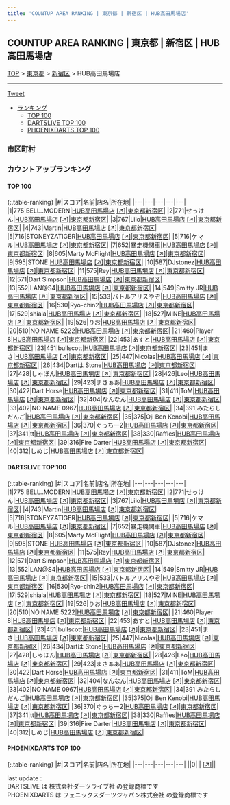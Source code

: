 ```yaml
---
title: 'COUNTUP AREA RANKING | 東京都 | 新宿区 | HUB高田馬場店'
---
```

## COUNTUP AREA RANKING | 東京都 | 新宿区 | HUB高田馬場店

[TOP](/darts/rank/) > [東京都](/darts/rank/東京都/) > [新宿区](/darts/rank/東京都/新宿区/) > HUB高田馬場店

___

<a href="https://twitter.com/share?ref_src=twsrc%5Etfw" data-text="COUNTUP AREA RANKING | 東京都新宿区HUB高田馬場店" class="twitter-share-button" data-hashtags="DARTSLIVE,PHOENIXDARTS,darts,ダーツ" data-show-count="false">Tweet</a>

* [ランキング](#カウントアップランキング)
    * [TOP 100](#top-100)
    * [DARTSLIVE TOP 100](#dartslive-top-100)
    * [PHOENIXDARTS TOP 100](#phoenixdarts-top-100)

### 市区町村

<ul>

</ul>

### カウントアップランキング

#### TOP 100



{:.table-ranking}
|#|スコア|名前|店名|所在地|
|---|---|---|---|---|
|1|775|<span class="rank-name-dl">BELL..MODERN</span>|<a href="/darts/rank/shops/13883a084d904adafec1ae84bb28bd87.html">HUB高田馬場店</a> <a href="https://search.dartslive.com/jp/shop/13883a084d904adafec1ae84bb28bd87">[↗]</a>|<a href="/darts/rank/東京都/新宿区">東京都新宿区</a>|
|2|771|<span class="rank-name-dl">せっけん</span>|<a href="/darts/rank/shops/13883a084d904adafec1ae84bb28bd87.html">HUB高田馬場店</a> <a href="https://search.dartslive.com/jp/shop/13883a084d904adafec1ae84bb28bd87">[↗]</a>|<a href="/darts/rank/東京都/新宿区">東京都新宿区</a>|
|3|767|<span class="rank-name-dl">Lilo</span>|<a href="/darts/rank/shops/13883a084d904adafec1ae84bb28bd87.html">HUB高田馬場店</a> <a href="https://search.dartslive.com/jp/shop/13883a084d904adafec1ae84bb28bd87">[↗]</a>|<a href="/darts/rank/東京都/新宿区">東京都新宿区</a>|
|4|743|<span class="rank-name-dl">Martin</span>|<a href="/darts/rank/shops/13883a084d904adafec1ae84bb28bd87.html">HUB高田馬場店</a> <a href="https://search.dartslive.com/jp/shop/13883a084d904adafec1ae84bb28bd87">[↗]</a>|<a href="/darts/rank/東京都/新宿区">東京都新宿区</a>|
|5|716|<span class="rank-name-dl">STONEYZATIGER</span>|<a href="/darts/rank/shops/13883a084d904adafec1ae84bb28bd87.html">HUB高田馬場店</a> <a href="https://search.dartslive.com/jp/shop/13883a084d904adafec1ae84bb28bd87">[↗]</a>|<a href="/darts/rank/東京都/新宿区">東京都新宿区</a>|
|5|716|<span class="rank-name-dl">ケマル</span>|<a href="/darts/rank/shops/13883a084d904adafec1ae84bb28bd87.html">HUB高田馬場店</a> <a href="https://search.dartslive.com/jp/shop/13883a084d904adafec1ae84bb28bd87">[↗]</a>|<a href="/darts/rank/東京都/新宿区">東京都新宿区</a>|
|7|652|<span class="rank-name-dl">暴走機関車</span>|<a href="/darts/rank/shops/13883a084d904adafec1ae84bb28bd87.html">HUB高田馬場店</a> <a href="https://search.dartslive.com/jp/shop/13883a084d904adafec1ae84bb28bd87">[↗]</a>|<a href="/darts/rank/東京都/新宿区">東京都新宿区</a>|
|8|605|<span class="rank-name-dl">Marty McFlight</span>|<a href="/darts/rank/shops/13883a084d904adafec1ae84bb28bd87.html">HUB高田馬場店</a> <a href="https://search.dartslive.com/jp/shop/13883a084d904adafec1ae84bb28bd87">[↗]</a>|<a href="/darts/rank/東京都/新宿区">東京都新宿区</a>|
|9|595|<span class="rank-name-dl">STONE</span>|<a href="/darts/rank/shops/13883a084d904adafec1ae84bb28bd87.html">HUB高田馬場店</a> <a href="https://search.dartslive.com/jp/shop/13883a084d904adafec1ae84bb28bd87">[↗]</a>|<a href="/darts/rank/東京都/新宿区">東京都新宿区</a>|
|10|587|<span class="rank-name-dl">DJstonez</span>|<a href="/darts/rank/shops/13883a084d904adafec1ae84bb28bd87.html">HUB高田馬場店</a> <a href="https://search.dartslive.com/jp/shop/13883a084d904adafec1ae84bb28bd87">[↗]</a>|<a href="/darts/rank/東京都/新宿区">東京都新宿区</a>|
|11|575|<span class="rank-name-dl">Rey</span>|<a href="/darts/rank/shops/13883a084d904adafec1ae84bb28bd87.html">HUB高田馬場店</a> <a href="https://search.dartslive.com/jp/shop/13883a084d904adafec1ae84bb28bd87">[↗]</a>|<a href="/darts/rank/東京都/新宿区">東京都新宿区</a>|
|12|571|<span class="rank-name-dl">Dart Simpson</span>|<a href="/darts/rank/shops/13883a084d904adafec1ae84bb28bd87.html">HUB高田馬場店</a> <a href="https://search.dartslive.com/jp/shop/13883a084d904adafec1ae84bb28bd87">[↗]</a>|<a href="/darts/rank/東京都/新宿区">東京都新宿区</a>|
|13|552|<span class="rank-name-dl">LAN@S4</span>|<a href="/darts/rank/shops/13883a084d904adafec1ae84bb28bd87.html">HUB高田馬場店</a> <a href="https://search.dartslive.com/jp/shop/13883a084d904adafec1ae84bb28bd87">[↗]</a>|<a href="/darts/rank/東京都/新宿区">東京都新宿区</a>|
|14|549|<span class="rank-name-dl">Smitty JR</span>|<a href="/darts/rank/shops/13883a084d904adafec1ae84bb28bd87.html">HUB高田馬場店</a> <a href="https://search.dartslive.com/jp/shop/13883a084d904adafec1ae84bb28bd87">[↗]</a>|<a href="/darts/rank/東京都/新宿区">東京都新宿区</a>|
|15|533|<span class="rank-name-dl">バトルアリスやぞ</span>|<a href="/darts/rank/shops/13883a084d904adafec1ae84bb28bd87.html">HUB高田馬場店</a> <a href="https://search.dartslive.com/jp/shop/13883a084d904adafec1ae84bb28bd87">[↗]</a>|<a href="/darts/rank/東京都/新宿区">東京都新宿区</a>|
|16|530|<span class="rank-name-dl">Ryo-chin2</span>|<a href="/darts/rank/shops/13883a084d904adafec1ae84bb28bd87.html">HUB高田馬場店</a> <a href="https://search.dartslive.com/jp/shop/13883a084d904adafec1ae84bb28bd87">[↗]</a>|<a href="/darts/rank/東京都/新宿区">東京都新宿区</a>|
|17|529|<span class="rank-name-dl">shiala</span>|<a href="/darts/rank/shops/13883a084d904adafec1ae84bb28bd87.html">HUB高田馬場店</a> <a href="https://search.dartslive.com/jp/shop/13883a084d904adafec1ae84bb28bd87">[↗]</a>|<a href="/darts/rank/東京都/新宿区">東京都新宿区</a>|
|18|527|<span class="rank-name-dl">MINE</span>|<a href="/darts/rank/shops/13883a084d904adafec1ae84bb28bd87.html">HUB高田馬場店</a> <a href="https://search.dartslive.com/jp/shop/13883a084d904adafec1ae84bb28bd87">[↗]</a>|<a href="/darts/rank/東京都/新宿区">東京都新宿区</a>|
|19|526|<span class="rank-name-dl">りお</span>|<a href="/darts/rank/shops/13883a084d904adafec1ae84bb28bd87.html">HUB高田馬場店</a> <a href="https://search.dartslive.com/jp/shop/13883a084d904adafec1ae84bb28bd87">[↗]</a>|<a href="/darts/rank/東京都/新宿区">東京都新宿区</a>|
|20|510|<span class="rank-name-dl">NO NAME 5222</span>|<a href="/darts/rank/shops/13883a084d904adafec1ae84bb28bd87.html">HUB高田馬場店</a> <a href="https://search.dartslive.com/jp/shop/13883a084d904adafec1ae84bb28bd87">[↗]</a>|<a href="/darts/rank/東京都/新宿区">東京都新宿区</a>|
|21|460|<span class="rank-name-dl">Player 8</span>|<a href="/darts/rank/shops/13883a084d904adafec1ae84bb28bd87.html">HUB高田馬場店</a> <a href="https://search.dartslive.com/jp/shop/13883a084d904adafec1ae84bb28bd87">[↗]</a>|<a href="/darts/rank/東京都/新宿区">東京都新宿区</a>|
|22|453|<span class="rank-name-dl">あすと</span>|<a href="/darts/rank/shops/13883a084d904adafec1ae84bb28bd87.html">HUB高田馬場店</a> <a href="https://search.dartslive.com/jp/shop/13883a084d904adafec1ae84bb28bd87">[↗]</a>|<a href="/darts/rank/東京都/新宿区">東京都新宿区</a>|
|23|451|<span class="rank-name-dl">bullscott</span>|<a href="/darts/rank/shops/13883a084d904adafec1ae84bb28bd87.html">HUB高田馬場店</a> <a href="https://search.dartslive.com/jp/shop/13883a084d904adafec1ae84bb28bd87">[↗]</a>|<a href="/darts/rank/東京都/新宿区">東京都新宿区</a>|
|23|451|<span class="rank-name-dl">まさ</span>|<a href="/darts/rank/shops/13883a084d904adafec1ae84bb28bd87.html">HUB高田馬場店</a> <a href="https://search.dartslive.com/jp/shop/13883a084d904adafec1ae84bb28bd87">[↗]</a>|<a href="/darts/rank/東京都/新宿区">東京都新宿区</a>|
|25|447|<span class="rank-name-dl">Nicolas</span>|<a href="/darts/rank/shops/13883a084d904adafec1ae84bb28bd87.html">HUB高田馬場店</a> <a href="https://search.dartslive.com/jp/shop/13883a084d904adafec1ae84bb28bd87">[↗]</a>|<a href="/darts/rank/東京都/新宿区">東京都新宿区</a>|
|26|434|<span class="rank-name-dl">Dartは Stone</span>|<a href="/darts/rank/shops/13883a084d904adafec1ae84bb28bd87.html">HUB高田馬場店</a> <a href="https://search.dartslive.com/jp/shop/13883a084d904adafec1ae84bb28bd87">[↗]</a>|<a href="/darts/rank/東京都/新宿区">東京都新宿区</a>|
|27|428|<span class="rank-name-dl">しゃぼん</span>|<a href="/darts/rank/shops/13883a084d904adafec1ae84bb28bd87.html">HUB高田馬場店</a> <a href="https://search.dartslive.com/jp/shop/13883a084d904adafec1ae84bb28bd87">[↗]</a>|<a href="/darts/rank/東京都/新宿区">東京都新宿区</a>|
|28|426|<span class="rank-name-dl">Leo</span>|<a href="/darts/rank/shops/13883a084d904adafec1ae84bb28bd87.html">HUB高田馬場店</a> <a href="https://search.dartslive.com/jp/shop/13883a084d904adafec1ae84bb28bd87">[↗]</a>|<a href="/darts/rank/東京都/新宿区">東京都新宿区</a>|
|29|423|<span class="rank-name-dl">まさぁあ</span>|<a href="/darts/rank/shops/13883a084d904adafec1ae84bb28bd87.html">HUB高田馬場店</a> <a href="https://search.dartslive.com/jp/shop/13883a084d904adafec1ae84bb28bd87">[↗]</a>|<a href="/darts/rank/東京都/新宿区">東京都新宿区</a>|
|30|422|<span class="rank-name-dl">Dart Horse</span>|<a href="/darts/rank/shops/13883a084d904adafec1ae84bb28bd87.html">HUB高田馬場店</a> <a href="https://search.dartslive.com/jp/shop/13883a084d904adafec1ae84bb28bd87">[↗]</a>|<a href="/darts/rank/東京都/新宿区">東京都新宿区</a>|
|31|411|<span class="rank-name-dl">ToM</span>|<a href="/darts/rank/shops/13883a084d904adafec1ae84bb28bd87.html">HUB高田馬場店</a> <a href="https://search.dartslive.com/jp/shop/13883a084d904adafec1ae84bb28bd87">[↗]</a>|<a href="/darts/rank/東京都/新宿区">東京都新宿区</a>|
|32|404|<span class="rank-name-dl">なんなん</span>|<a href="/darts/rank/shops/13883a084d904adafec1ae84bb28bd87.html">HUB高田馬場店</a> <a href="https://search.dartslive.com/jp/shop/13883a084d904adafec1ae84bb28bd87">[↗]</a>|<a href="/darts/rank/東京都/新宿区">東京都新宿区</a>|
|33|402|<span class="rank-name-dl">NO NAME 0967</span>|<a href="/darts/rank/shops/13883a084d904adafec1ae84bb28bd87.html">HUB高田馬場店</a> <a href="https://search.dartslive.com/jp/shop/13883a084d904adafec1ae84bb28bd87">[↗]</a>|<a href="/darts/rank/東京都/新宿区">東京都新宿区</a>|
|34|391|<span class="rank-name-dl">みたらしだんご</span>|<a href="/darts/rank/shops/13883a084d904adafec1ae84bb28bd87.html">HUB高田馬場店</a> <a href="https://search.dartslive.com/jp/shop/13883a084d904adafec1ae84bb28bd87">[↗]</a>|<a href="/darts/rank/東京都/新宿区">東京都新宿区</a>|
|35|375|<span class="rank-name-dl">Oji Ben Kenobi</span>|<a href="/darts/rank/shops/13883a084d904adafec1ae84bb28bd87.html">HUB高田馬場店</a> <a href="https://search.dartslive.com/jp/shop/13883a084d904adafec1ae84bb28bd87">[↗]</a>|<a href="/darts/rank/東京都/新宿区">東京都新宿区</a>|
|36|370|<span class="rank-name-dl">ぐっちー2</span>|<a href="/darts/rank/shops/13883a084d904adafec1ae84bb28bd87.html">HUB高田馬場店</a> <a href="https://search.dartslive.com/jp/shop/13883a084d904adafec1ae84bb28bd87">[↗]</a>|<a href="/darts/rank/東京都/新宿区">東京都新宿区</a>|
|37|341|<span class="rank-name-dl">tt</span>|<a href="/darts/rank/shops/13883a084d904adafec1ae84bb28bd87.html">HUB高田馬場店</a> <a href="https://search.dartslive.com/jp/shop/13883a084d904adafec1ae84bb28bd87">[↗]</a>|<a href="/darts/rank/東京都/新宿区">東京都新宿区</a>|
|38|330|<span class="rank-name-dl">Raffles</span>|<a href="/darts/rank/shops/13883a084d904adafec1ae84bb28bd87.html">HUB高田馬場店</a> <a href="https://search.dartslive.com/jp/shop/13883a084d904adafec1ae84bb28bd87">[↗]</a>|<a href="/darts/rank/東京都/新宿区">東京都新宿区</a>|
|39|316|<span class="rank-name-dl">Fire Darter</span>|<a href="/darts/rank/shops/13883a084d904adafec1ae84bb28bd87.html">HUB高田馬場店</a> <a href="https://search.dartslive.com/jp/shop/13883a084d904adafec1ae84bb28bd87">[↗]</a>|<a href="/darts/rank/東京都/新宿区">東京都新宿区</a>|
|40|312|<span class="rank-name-dl">しめじ</span>|<a href="/darts/rank/shops/13883a084d904adafec1ae84bb28bd87.html">HUB高田馬場店</a> <a href="https://search.dartslive.com/jp/shop/13883a084d904adafec1ae84bb28bd87">[↗]</a>|<a href="/darts/rank/東京都/新宿区">東京都新宿区</a>|


#### DARTSLIVE TOP 100



{:.table-ranking}
|#|スコア|名前|店名|所在地|
|---|---|---|---|---|
|1|775|<span class="rank-name-dl">BELL..MODERN</span>|<a href="/darts/rank/shops/13883a084d904adafec1ae84bb28bd87.html">HUB高田馬場店</a> <a href="https://search.dartslive.com/jp/shop/13883a084d904adafec1ae84bb28bd87">[↗]</a>|<a href="/darts/rank/東京都/新宿区">東京都新宿区</a>|
|2|771|<span class="rank-name-dl">せっけん</span>|<a href="/darts/rank/shops/13883a084d904adafec1ae84bb28bd87.html">HUB高田馬場店</a> <a href="https://search.dartslive.com/jp/shop/13883a084d904adafec1ae84bb28bd87">[↗]</a>|<a href="/darts/rank/東京都/新宿区">東京都新宿区</a>|
|3|767|<span class="rank-name-dl">Lilo</span>|<a href="/darts/rank/shops/13883a084d904adafec1ae84bb28bd87.html">HUB高田馬場店</a> <a href="https://search.dartslive.com/jp/shop/13883a084d904adafec1ae84bb28bd87">[↗]</a>|<a href="/darts/rank/東京都/新宿区">東京都新宿区</a>|
|4|743|<span class="rank-name-dl">Martin</span>|<a href="/darts/rank/shops/13883a084d904adafec1ae84bb28bd87.html">HUB高田馬場店</a> <a href="https://search.dartslive.com/jp/shop/13883a084d904adafec1ae84bb28bd87">[↗]</a>|<a href="/darts/rank/東京都/新宿区">東京都新宿区</a>|
|5|716|<span class="rank-name-dl">STONEYZATIGER</span>|<a href="/darts/rank/shops/13883a084d904adafec1ae84bb28bd87.html">HUB高田馬場店</a> <a href="https://search.dartslive.com/jp/shop/13883a084d904adafec1ae84bb28bd87">[↗]</a>|<a href="/darts/rank/東京都/新宿区">東京都新宿区</a>|
|5|716|<span class="rank-name-dl">ケマル</span>|<a href="/darts/rank/shops/13883a084d904adafec1ae84bb28bd87.html">HUB高田馬場店</a> <a href="https://search.dartslive.com/jp/shop/13883a084d904adafec1ae84bb28bd87">[↗]</a>|<a href="/darts/rank/東京都/新宿区">東京都新宿区</a>|
|7|652|<span class="rank-name-dl">暴走機関車</span>|<a href="/darts/rank/shops/13883a084d904adafec1ae84bb28bd87.html">HUB高田馬場店</a> <a href="https://search.dartslive.com/jp/shop/13883a084d904adafec1ae84bb28bd87">[↗]</a>|<a href="/darts/rank/東京都/新宿区">東京都新宿区</a>|
|8|605|<span class="rank-name-dl">Marty McFlight</span>|<a href="/darts/rank/shops/13883a084d904adafec1ae84bb28bd87.html">HUB高田馬場店</a> <a href="https://search.dartslive.com/jp/shop/13883a084d904adafec1ae84bb28bd87">[↗]</a>|<a href="/darts/rank/東京都/新宿区">東京都新宿区</a>|
|9|595|<span class="rank-name-dl">STONE</span>|<a href="/darts/rank/shops/13883a084d904adafec1ae84bb28bd87.html">HUB高田馬場店</a> <a href="https://search.dartslive.com/jp/shop/13883a084d904adafec1ae84bb28bd87">[↗]</a>|<a href="/darts/rank/東京都/新宿区">東京都新宿区</a>|
|10|587|<span class="rank-name-dl">DJstonez</span>|<a href="/darts/rank/shops/13883a084d904adafec1ae84bb28bd87.html">HUB高田馬場店</a> <a href="https://search.dartslive.com/jp/shop/13883a084d904adafec1ae84bb28bd87">[↗]</a>|<a href="/darts/rank/東京都/新宿区">東京都新宿区</a>|
|11|575|<span class="rank-name-dl">Rey</span>|<a href="/darts/rank/shops/13883a084d904adafec1ae84bb28bd87.html">HUB高田馬場店</a> <a href="https://search.dartslive.com/jp/shop/13883a084d904adafec1ae84bb28bd87">[↗]</a>|<a href="/darts/rank/東京都/新宿区">東京都新宿区</a>|
|12|571|<span class="rank-name-dl">Dart Simpson</span>|<a href="/darts/rank/shops/13883a084d904adafec1ae84bb28bd87.html">HUB高田馬場店</a> <a href="https://search.dartslive.com/jp/shop/13883a084d904adafec1ae84bb28bd87">[↗]</a>|<a href="/darts/rank/東京都/新宿区">東京都新宿区</a>|
|13|552|<span class="rank-name-dl">LAN@S4</span>|<a href="/darts/rank/shops/13883a084d904adafec1ae84bb28bd87.html">HUB高田馬場店</a> <a href="https://search.dartslive.com/jp/shop/13883a084d904adafec1ae84bb28bd87">[↗]</a>|<a href="/darts/rank/東京都/新宿区">東京都新宿区</a>|
|14|549|<span class="rank-name-dl">Smitty JR</span>|<a href="/darts/rank/shops/13883a084d904adafec1ae84bb28bd87.html">HUB高田馬場店</a> <a href="https://search.dartslive.com/jp/shop/13883a084d904adafec1ae84bb28bd87">[↗]</a>|<a href="/darts/rank/東京都/新宿区">東京都新宿区</a>|
|15|533|<span class="rank-name-dl">バトルアリスやぞ</span>|<a href="/darts/rank/shops/13883a084d904adafec1ae84bb28bd87.html">HUB高田馬場店</a> <a href="https://search.dartslive.com/jp/shop/13883a084d904adafec1ae84bb28bd87">[↗]</a>|<a href="/darts/rank/東京都/新宿区">東京都新宿区</a>|
|16|530|<span class="rank-name-dl">Ryo-chin2</span>|<a href="/darts/rank/shops/13883a084d904adafec1ae84bb28bd87.html">HUB高田馬場店</a> <a href="https://search.dartslive.com/jp/shop/13883a084d904adafec1ae84bb28bd87">[↗]</a>|<a href="/darts/rank/東京都/新宿区">東京都新宿区</a>|
|17|529|<span class="rank-name-dl">shiala</span>|<a href="/darts/rank/shops/13883a084d904adafec1ae84bb28bd87.html">HUB高田馬場店</a> <a href="https://search.dartslive.com/jp/shop/13883a084d904adafec1ae84bb28bd87">[↗]</a>|<a href="/darts/rank/東京都/新宿区">東京都新宿区</a>|
|18|527|<span class="rank-name-dl">MINE</span>|<a href="/darts/rank/shops/13883a084d904adafec1ae84bb28bd87.html">HUB高田馬場店</a> <a href="https://search.dartslive.com/jp/shop/13883a084d904adafec1ae84bb28bd87">[↗]</a>|<a href="/darts/rank/東京都/新宿区">東京都新宿区</a>|
|19|526|<span class="rank-name-dl">りお</span>|<a href="/darts/rank/shops/13883a084d904adafec1ae84bb28bd87.html">HUB高田馬場店</a> <a href="https://search.dartslive.com/jp/shop/13883a084d904adafec1ae84bb28bd87">[↗]</a>|<a href="/darts/rank/東京都/新宿区">東京都新宿区</a>|
|20|510|<span class="rank-name-dl">NO NAME 5222</span>|<a href="/darts/rank/shops/13883a084d904adafec1ae84bb28bd87.html">HUB高田馬場店</a> <a href="https://search.dartslive.com/jp/shop/13883a084d904adafec1ae84bb28bd87">[↗]</a>|<a href="/darts/rank/東京都/新宿区">東京都新宿区</a>|
|21|460|<span class="rank-name-dl">Player 8</span>|<a href="/darts/rank/shops/13883a084d904adafec1ae84bb28bd87.html">HUB高田馬場店</a> <a href="https://search.dartslive.com/jp/shop/13883a084d904adafec1ae84bb28bd87">[↗]</a>|<a href="/darts/rank/東京都/新宿区">東京都新宿区</a>|
|22|453|<span class="rank-name-dl">あすと</span>|<a href="/darts/rank/shops/13883a084d904adafec1ae84bb28bd87.html">HUB高田馬場店</a> <a href="https://search.dartslive.com/jp/shop/13883a084d904adafec1ae84bb28bd87">[↗]</a>|<a href="/darts/rank/東京都/新宿区">東京都新宿区</a>|
|23|451|<span class="rank-name-dl">bullscott</span>|<a href="/darts/rank/shops/13883a084d904adafec1ae84bb28bd87.html">HUB高田馬場店</a> <a href="https://search.dartslive.com/jp/shop/13883a084d904adafec1ae84bb28bd87">[↗]</a>|<a href="/darts/rank/東京都/新宿区">東京都新宿区</a>|
|23|451|<span class="rank-name-dl">まさ</span>|<a href="/darts/rank/shops/13883a084d904adafec1ae84bb28bd87.html">HUB高田馬場店</a> <a href="https://search.dartslive.com/jp/shop/13883a084d904adafec1ae84bb28bd87">[↗]</a>|<a href="/darts/rank/東京都/新宿区">東京都新宿区</a>|
|25|447|<span class="rank-name-dl">Nicolas</span>|<a href="/darts/rank/shops/13883a084d904adafec1ae84bb28bd87.html">HUB高田馬場店</a> <a href="https://search.dartslive.com/jp/shop/13883a084d904adafec1ae84bb28bd87">[↗]</a>|<a href="/darts/rank/東京都/新宿区">東京都新宿区</a>|
|26|434|<span class="rank-name-dl">Dartは Stone</span>|<a href="/darts/rank/shops/13883a084d904adafec1ae84bb28bd87.html">HUB高田馬場店</a> <a href="https://search.dartslive.com/jp/shop/13883a084d904adafec1ae84bb28bd87">[↗]</a>|<a href="/darts/rank/東京都/新宿区">東京都新宿区</a>|
|27|428|<span class="rank-name-dl">しゃぼん</span>|<a href="/darts/rank/shops/13883a084d904adafec1ae84bb28bd87.html">HUB高田馬場店</a> <a href="https://search.dartslive.com/jp/shop/13883a084d904adafec1ae84bb28bd87">[↗]</a>|<a href="/darts/rank/東京都/新宿区">東京都新宿区</a>|
|28|426|<span class="rank-name-dl">Leo</span>|<a href="/darts/rank/shops/13883a084d904adafec1ae84bb28bd87.html">HUB高田馬場店</a> <a href="https://search.dartslive.com/jp/shop/13883a084d904adafec1ae84bb28bd87">[↗]</a>|<a href="/darts/rank/東京都/新宿区">東京都新宿区</a>|
|29|423|<span class="rank-name-dl">まさぁあ</span>|<a href="/darts/rank/shops/13883a084d904adafec1ae84bb28bd87.html">HUB高田馬場店</a> <a href="https://search.dartslive.com/jp/shop/13883a084d904adafec1ae84bb28bd87">[↗]</a>|<a href="/darts/rank/東京都/新宿区">東京都新宿区</a>|
|30|422|<span class="rank-name-dl">Dart Horse</span>|<a href="/darts/rank/shops/13883a084d904adafec1ae84bb28bd87.html">HUB高田馬場店</a> <a href="https://search.dartslive.com/jp/shop/13883a084d904adafec1ae84bb28bd87">[↗]</a>|<a href="/darts/rank/東京都/新宿区">東京都新宿区</a>|
|31|411|<span class="rank-name-dl">ToM</span>|<a href="/darts/rank/shops/13883a084d904adafec1ae84bb28bd87.html">HUB高田馬場店</a> <a href="https://search.dartslive.com/jp/shop/13883a084d904adafec1ae84bb28bd87">[↗]</a>|<a href="/darts/rank/東京都/新宿区">東京都新宿区</a>|
|32|404|<span class="rank-name-dl">なんなん</span>|<a href="/darts/rank/shops/13883a084d904adafec1ae84bb28bd87.html">HUB高田馬場店</a> <a href="https://search.dartslive.com/jp/shop/13883a084d904adafec1ae84bb28bd87">[↗]</a>|<a href="/darts/rank/東京都/新宿区">東京都新宿区</a>|
|33|402|<span class="rank-name-dl">NO NAME 0967</span>|<a href="/darts/rank/shops/13883a084d904adafec1ae84bb28bd87.html">HUB高田馬場店</a> <a href="https://search.dartslive.com/jp/shop/13883a084d904adafec1ae84bb28bd87">[↗]</a>|<a href="/darts/rank/東京都/新宿区">東京都新宿区</a>|
|34|391|<span class="rank-name-dl">みたらしだんご</span>|<a href="/darts/rank/shops/13883a084d904adafec1ae84bb28bd87.html">HUB高田馬場店</a> <a href="https://search.dartslive.com/jp/shop/13883a084d904adafec1ae84bb28bd87">[↗]</a>|<a href="/darts/rank/東京都/新宿区">東京都新宿区</a>|
|35|375|<span class="rank-name-dl">Oji Ben Kenobi</span>|<a href="/darts/rank/shops/13883a084d904adafec1ae84bb28bd87.html">HUB高田馬場店</a> <a href="https://search.dartslive.com/jp/shop/13883a084d904adafec1ae84bb28bd87">[↗]</a>|<a href="/darts/rank/東京都/新宿区">東京都新宿区</a>|
|36|370|<span class="rank-name-dl">ぐっちー2</span>|<a href="/darts/rank/shops/13883a084d904adafec1ae84bb28bd87.html">HUB高田馬場店</a> <a href="https://search.dartslive.com/jp/shop/13883a084d904adafec1ae84bb28bd87">[↗]</a>|<a href="/darts/rank/東京都/新宿区">東京都新宿区</a>|
|37|341|<span class="rank-name-dl">tt</span>|<a href="/darts/rank/shops/13883a084d904adafec1ae84bb28bd87.html">HUB高田馬場店</a> <a href="https://search.dartslive.com/jp/shop/13883a084d904adafec1ae84bb28bd87">[↗]</a>|<a href="/darts/rank/東京都/新宿区">東京都新宿区</a>|
|38|330|<span class="rank-name-dl">Raffles</span>|<a href="/darts/rank/shops/13883a084d904adafec1ae84bb28bd87.html">HUB高田馬場店</a> <a href="https://search.dartslive.com/jp/shop/13883a084d904adafec1ae84bb28bd87">[↗]</a>|<a href="/darts/rank/東京都/新宿区">東京都新宿区</a>|
|39|316|<span class="rank-name-dl">Fire Darter</span>|<a href="/darts/rank/shops/13883a084d904adafec1ae84bb28bd87.html">HUB高田馬場店</a> <a href="https://search.dartslive.com/jp/shop/13883a084d904adafec1ae84bb28bd87">[↗]</a>|<a href="/darts/rank/東京都/新宿区">東京都新宿区</a>|
|40|312|<span class="rank-name-dl">しめじ</span>|<a href="/darts/rank/shops/13883a084d904adafec1ae84bb28bd87.html">HUB高田馬場店</a> <a href="https://search.dartslive.com/jp/shop/13883a084d904adafec1ae84bb28bd87">[↗]</a>|<a href="/darts/rank/東京都/新宿区">東京都新宿区</a>|


#### PHOENIXDARTS TOP 100



{:.table-ranking}
|#|スコア|名前|店名|所在地|
|---|---|---|---|---|
||0|<span class="rank-name-dl"> </span>|<a href="/darts/rank/shops/.html"></a> <a href="">[↗]</a>|<a href="/darts/rank//"></a>|


<div class="footer border-top border-gray-light mt-5 pt-3 text-right text-gray">
    last update : <span style="font-weight: italic" id="foot_last_modified"></span><br />
    DARTSLIVE は 株式会社ダーツライブ社 の登録商標です<br />
    PHOENIXDARTS は フェニックスダーツジャパン株式会社 の登録商標です<br />
</div>

<script src="https://cdnjs.cloudflare.com/ajax/libs/jquery.tablesorter/2.31.3/js/jquery.tablesorter.min.js" integrity="sha512-qzgd5cYSZcosqpzpn7zF2ZId8f/8CHmFKZ8j7mU4OUXTNRd5g+ZHBPsgKEwoqxCtdQvExE5LprwwPAgoicguNg==" crossorigin="anonymous" referrerpolicy="no-referrer"></script>
<link rel="stylesheet" href="https://cdnjs.cloudflare.com/ajax/libs/jquery.tablesorter/2.31.3/css/theme.default.min.css" integrity="sha512-wghhOJkjQX0Lh3NSWvNKeZ0ZpNn+SPVXX1Qyc9OCaogADktxrBiBdKGDoqVUOyhStvMBmJQ8ZdMHiR3wuEq8+w==" crossorigin="anonymous" referrerpolicy="no-referrer" />
<script>
$(function() {
    $(".table-ranking").tablesorter({sortList:[[0, 0]]});
    $("#foot_last_modified").text(formatDate(new Date(document.lastModified), 'yyyy-MM-dd HH:mm:ss'));
});
</script>

<script async src="https://platform.twitter.com/widgets.js" charset="utf-8"></script>